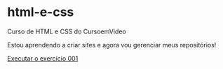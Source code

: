 # html-e-css
Curso de HTML e CSS do CursoemVideo

Estou aprendendo a criar sites e agora vou gerenciar meus repositórios!

<a href="https://mariaantoniacb.github.io/html-e-css/exercicios/ex001/Index.html">Executar o exercício 001</a>